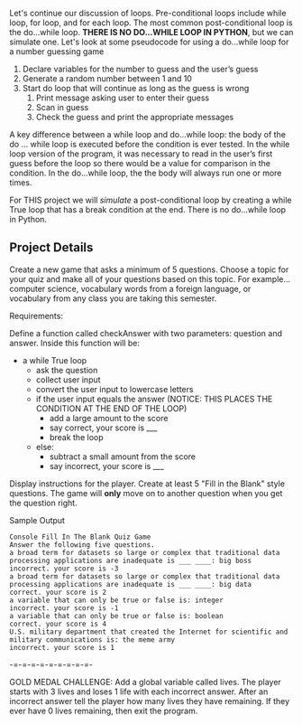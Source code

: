 Let's continue our discussion of loops. Pre-conditional loops include while loop, for loop, and for each loop. The most common post-conditional loop is the do...while loop. **THERE IS NO DO...WHILE LOOP IN PYTHON**, but we can simulate one. Let's look at some pseudocode for using a do...while loop for a number guessing game

1. Declare variables for the number to guess and the user’s guess
1. Generate a random number between 1 and 10
1. Start do loop that will continue as long as the guess is wrong
   1. Print message asking user to enter their guess
   1. Scan in guess
   1. Check the guess and print the appropriate messages

A key difference between a while loop and do...while loop: the body of the do ... while loop is executed before the condition is ever tested. In the while loop version of the program, it was necessary to read in the user’s first guess before the loop so there would be a value for comparison in the condition. In the do...while loop, the the body will always run one or more times.

For THIS project we will *simulate* a post-conditional loop by creating a while True loop that has a break condition at the end. There is no do...while loop in Python.

## Project Details

Create a new game that asks a minimum of 5 questions. Choose a topic for your quiz and make all of your questions based on this topic. For example... computer science, vocabulary words from a foreign language, or vocabulary from any class you are taking this semester.

Requirements:

Define a function called checkAnswer with two parameters: question and answer. Inside this function will be:
- a while True loop
  - ask the question
  - collect user input
  - convert the user input to lowercase letters
  - if the user input equals the answer (NOTICE: THIS PLACES THE CONDITION AT THE END OF THE LOOP)
    - add a large amount to the score
    - say correct, your score is ___ 
    - break the loop
  - else:
    - subtract a small amount from the score
    - say incorrect, your score is ___ 

Display instructions for the player.
Create at least 5 "Fill in the Blank" style questions.
The game will **only** move on to another question when you get the question right.


Sample Output
```
Console Fill In The Blank Quiz Game
Answer the following five questions.
a broad term for datasets so large or complex that traditional data processing applications are inadequate is ___ ____: big boss
incorrect. your score is -3
a broad term for datasets so large or complex that traditional data processing applications are inadequate is ___ ____: big data
correct. your score is 2
a variable that can only be true or false is: integer
incorrect. your score is -1
a variable that can only be true or false is: boolean
correct. your score is 4
U.S. military department that created the Internet for scientific and military communications is: the meme army
incorrect. your score is 1
```

-=-=-=-=-=-=-=-=-=-

GOLD MEDAL CHALLENGE: Add a global variable called lives. The player starts with 3 lives and loses 1 life with each incorrect answer. After an incorrect answer tell the player how many lives they have remaining. If they ever have 0 lives remaining, then exit the program.
